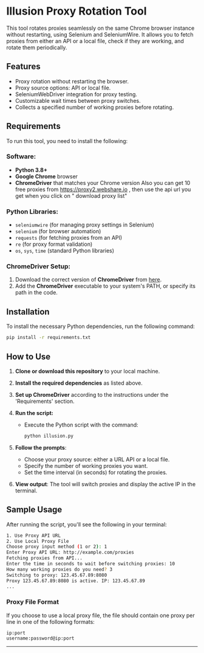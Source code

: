 # Illusion Proxy Rotation Tool

This tool rotates proxies seamlessly on the same Chrome browser instance without restarting, using Selenium and SeleniumWire. It allows you to fetch proxies from either an API or a local file, check if they are working, and rotate them periodically.

## Features
- Proxy rotation without restarting the browser.
- Proxy source options: API or local file.
- SeleniumWebDriver integration for proxy testing.
- Customizable wait times between proxy switches.
- Collects a specified number of working proxies before rotating.

## Requirements
To run this tool, you need to install the following:

### Software:
- **Python 3.8+**
- **Google Chrome** browser
- **ChromeDriver** that matches your Chrome version
Also you can get 10 free proxies from https://proxy2.webshare.io , then use the api url you get when you click on " download proxy list"
### Python Libraries:
- `seleniumwire` (for managing proxy settings in Selenium)
- `selenium` (for browser automation)
- `requests` (for fetching proxies from an API)
- `re` (for proxy format validation)
- `os`, `sys`, `time` (standard Python libraries)

### ChromeDriver Setup:
1. Download the correct version of **ChromeDriver** from [here](https://sites.google.com/a/chromium.org/chromedriver/downloads).
2. Add the **ChromeDriver** executable to your system's PATH, or specify its path in the code.

## Installation

To install the necessary Python dependencies, run the following command:

```bash
pip install -r requirements.txt
```



## How to Use

1. **Clone or download this repository** to your local machine.
   
2. **Install the required dependencies** as listed above.
   
3. **Set up ChromeDriver** according to the instructions under the 'Requirements' section.

4. **Run the script:**
   - Execute the Python script with the command:
     ```bash
     python illusion.py
     ```

5. **Follow the prompts**:
   - Choose your proxy source: either a URL API or a local file.
   - Specify the number of working proxies you want.
   - Set the time interval (in seconds) for rotating the proxies.

6. **View output**: The tool will switch proxies and display the active IP in the terminal.

## Sample Usage

After running the script, you'll see the following in your terminal:

```bash
1. Use Proxy API URL
2. Use Local Proxy File
Choose proxy input method (1 or 2): 1
Enter Proxy API URL: http://example.com/proxies
Fetching proxies from API...
Enter the time in seconds to wait before switching proxies: 10
How many working proxies do you need? 3
Switching to proxy: 123.45.67.89:8080
Proxy 123.45.67.89:8080 is active. IP: 123.45.67.89
...
```

### Proxy File Format
If you choose to use a local proxy file, the file should contain one proxy per line in one of the following formats:
```
ip:port
username:password@ip:port
```

---
